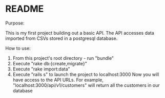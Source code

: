 # README

Purpose: 

This is my first project building out a basic API. The API accesses data imported from CSVs stored in a postgresql database.

How to use: 

1. From this project's root directory - run "bundle"
2. Execute "rake db:{create,migrate}" 
3. Execute "rake import:data"
4. Execute "rails s" to launch the project to localhost:3000
	 Now you will have access to the API URLs. 
	 For example, "localhost:3000/api/v1/customers" will return all the customers in our database


